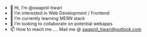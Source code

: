 - 👋 Hi, I’m @swapnil-tiwari
- 👀 I’m interested in Web Development / Frontend 
- 🌱 I’m currently learning MERN stack
- 💞️ I’m looking to collaborate on potential webapps
- 📫 How to reach me .... Mail me @ swapnil_tiwari@outlook.com

<!---
swapnil-tiwari/swapnil-tiwari is a ✨ special ✨ repository because its `README.md` (this file) appears on your GitHub profile.
You can click the Preview link to take a look at your changes.
--->

